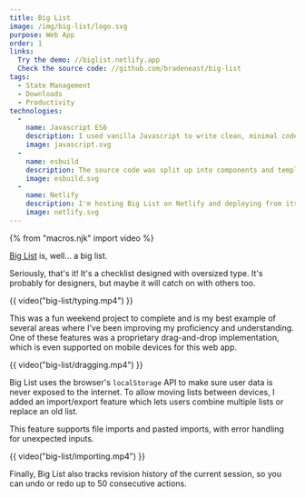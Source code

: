 ```yaml
---
title: Big List
image: /img/big-list/logo.svg
purpose: Web App
order: 1
links:
  Try the demo: //biglist.netlify.app
  Check the source code: //github.com/bradeneast/big-list
tags:
  - State Management
  - Downloads
  - Productivity
technologies:
  - 
    name: Javascript ES6
    description: I used vanilla Javascript to write clean, minimal code that outperforms framework and library implementations.
    image: javascript.svg
  - 
    name: esbuild
    description: The source code was split up into components and templates, so [esbuild](//github.com/evanw/esbuild) was the fastest way to bundle and minify the application.
    image: esbuild.svg
  - 
    name: Netlify
    description: I'm hosting Big List on Netlify and deploying from its GitHub repository.
    image: netlify.svg
---
```


{% from "macros.njk" import video %}

[Big List](//biglist.netlify.app) is, well... a big list.

Seriously, that's it! It's a checklist designed with oversized type. It's probably for designers, but maybe it will catch on with others too.

{{ video("big-list/typing.mp4") }}

This was a fun weekend project to complete and is my best example of several areas where I've been improving my proficiency and understanding. One of these features was a proprietary drag-and-drop implementation, which is even supported on mobile devices for this web app.

{{ video("big-list/dragging.mp4") }}

Big List uses the browser's `localStorage` API to make sure user data is never exposed to the internet. To allow moving lists between devices, I added an import/export feature which lets users combine multiple lists or replace an old list.

This feature supports file imports and pasted imports, with error handling for unexpected inputs.

{{ video("big-list/importing.mp4") }}

Finally, Big List also tracks revision history of the current session, so you can undo or redo up to 50 consecutive actions.